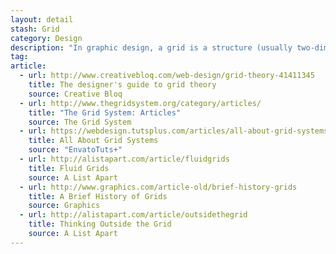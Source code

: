 ```yaml
---
layout: detail
stash: Grid
category: Design
description: "In graphic design, a grid is a structure (usually two-dimensional) made up of a series of intersecting straight (vertical, horizontal, and angular) or curved guide lines used to structure content."
tag:
article:
  - url: http://www.creativebloq.com/web-design/grid-theory-41411345
    title: The designer's guide to grid theory
    source: Creative Bloq
  - url: http://www.thegridsystem.org/category/articles/
    title: "The Grid System: Articles"
    source: The Grid System
  - url: https://webdesign.tutsplus.com/articles/all-about-grid-systems--webdesign-14471
    title: All About Grid Systems
    source: "EnvatoTuts+"
  - url: http://alistapart.com/article/fluidgrids
    title: Fluid Grids
    source: A List Apart
  - url: http://www.graphics.com/article-old/brief-history-grids
    title: A Brief History of Grids
    source: Graphics
  - url: http://alistapart.com/article/outsidethegrid
    title: Thinking Outside the Grid
    source: A List Apart
---
```

